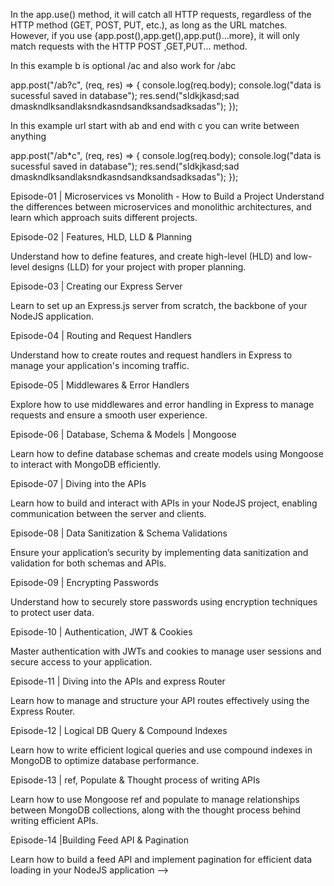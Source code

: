  In the app.use() method, it will catch all HTTP requests, regardless of the HTTP method (GET, POST, PUT, etc.), as long as the URL matches. However, if you use {app.post(),app.get(),app.put()...more}, it will only match requests with the HTTP POST ,GET,PUT... method.

 In this example b is optional /ac and also work for /abc

 app.post("/ab?c", (req, res) => { console.log(req.body); console.log("data is sucessful saved in database"); res.send("sldkjkasd;sad dmaskndlksandlaksndkasndsandksandsadksadas"); });

 In this example url start with ab and end with c you can write between anything

 app.post("/ab\*c", (req, res) => { console.log(req.body); console.log("data is sucessful saved in database"); res.send("sldkjkasd;sad dmaskndlksandlaksndkasndsandksandsadksadas"); });

 Episode-01 | Microservices vs Monolith - How to Build a Project Understand the differences between microservices and monolithic architectures, and learn which approach suits different projects.

 Episode-02 | Features, HLD, LLD & Planning

 Understand how to define features, and create high-level (HLD) and low-level designs (LLD) for your project with proper planning.

 Episode-03 | Creating our Express Server

 Learn to set up an Express.js server from scratch, the backbone of your NodeJS application.

 Episode-04 | Routing and Request Handlers

 Understand how to create routes and request handlers in Express to manage your application's incoming traffic.

 Episode-05 | Middlewares & Error Handlers

 Explore how to use middlewares and error handling in Express to manage requests and ensure a smooth user experience.

 Episode-06 | Database, Schema & Models | Mongoose

 Learn how to define database schemas and create models using Mongoose to interact with MongoDB efficiently.

 Episode-07 | Diving into the APIs

 Learn how to build and interact with APIs in your NodeJS project, enabling communication between the server and clients.

 Episode-08 | Data Sanitization & Schema Validations

 Ensure your application’s security by implementing data sanitization and validation for both schemas and APIs.

 Episode-09 | Encrypting Passwords

 Understand how to securely store passwords using encryption techniques to protect user data.

 Episode-10 | Authentication, JWT & Cookies

 Master authentication with JWTs and cookies to manage user sessions and secure access to your application.

 Episode-11 | Diving into the APIs and express Router

 Learn how to manage and structure your API routes effectively using the Express Router.

 Episode-12 | Logical DB Query & Compound Indexes

 Learn how to write efficient logical queries and use compound indexes in MongoDB to optimize database performance.

 Episode-13 | ref, Populate & Thought process of writing APIs

 Learn how to use Mongoose ref and populate to manage relationships between MongoDB collections, along with the thought process behind writing efficient APIs.

 Episode-14 |Building Feed API & Pagination

 Learn how to build a feed API and implement pagination for efficient data loading in your NodeJS application -->

